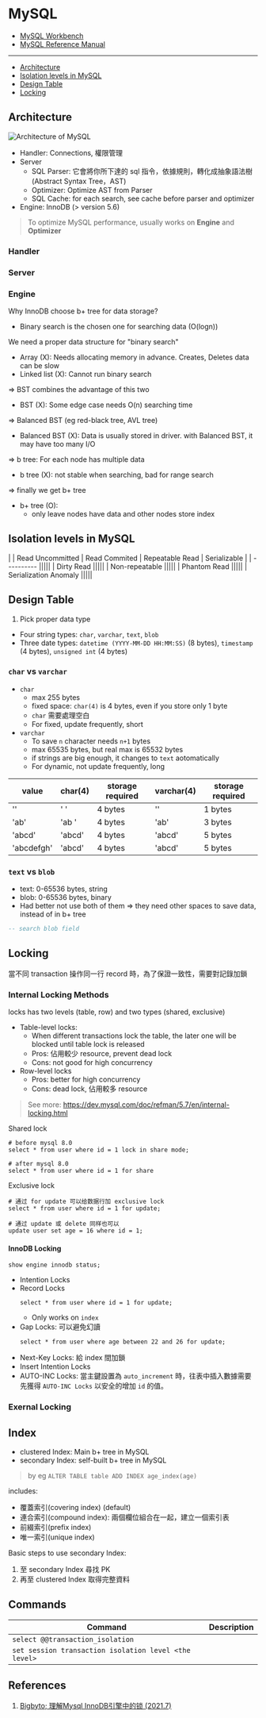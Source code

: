 # MySQL

- [MySQL Workbench](./mysql-workbench/)
- [MySQL Reference Manual](./mysql-reference-manual)

---

- [Architecture](#architecture)
- [Isolation levels in MySQL](#isolation-levels-in-mysql)
- [Design Table](#design-table)
- [Locking](#locking)

## Architecture

![Architecture of MySQL](https://media.geeksforgeeks.org/wp-content/uploads/20210211183907/MySQLArchi.png)

- Handler: Connections, 權限管理
- Server
  - SQL Parser: 它會將你所下達的 sql 指令，依據規則，轉化成抽象語法樹(Abstract Syntax Tree，AST)
  - Optimizer: Optimize AST from Parser
  - SQL Cache: for each search, see cache before parser and optimizer
- Engine: InnoDB (> version 5.6)

> To optimize MySQL performance, usually works on **Engine** and **Optimizer**

### Handler

### Server

### Engine

Why InnoDB choose b+ tree for data storage?

-  Binary search is the chosen one for searching data (O(logn))

We need a proper data structure for "binary search"

- Array (X): Needs allocating memory in advance. Creates, Deletes data can be slow
- Linked list (X): Cannot run binary search

=> BST combines the advantage of this two

- BST (X): Some edge case needs O(n) searching time

=> Balanced BST (eg red-black tree, AVL tree)

- Balanced BST (X): Data is usually stored in driver. with Balanced BST, it may have too many I/O

=> b tree: For each node has multiple data

- b tree (X): not stable when searching, bad for range search

=> finally we get b+ tree

- b+ tree (O):
  - only leave nodes have data and other nodes store index

## Isolation levels in MySQL

|  | Read Uncommitted | Read Commited | Repeatable Read | Serializable |
| ---------- |||||
| Dirty Read |||||
| Non-repeatable |||||
| Phantom Read |||||
| Serialization Anomaly |||||

## Design Table

1. Pick proper data type
  - Four string types: `char`, `varchar`, `text`, `blob`
  - Three date types: `datetime (YYYY-MM-DD HH:MM:SS)` (8 bytes), `timestamp` (4 bytes), `unsigned int` (4 bytes)


### `char` vs `varchar`

- `char`
  - max 255 bytes
  - fixed space: `char(4)` is 4 bytes, even if you store only 1 byte
  - `char` 需要處理空白
  - For fixed, update frequently, short
- `varchar`
  - To save `n` character needs `n+1` bytes
  - max 65535 bytes, but real max is 65532 bytes
  - if strings are big enough, it changes to `text` aotomatically
  - For dynamic, not update frequently, long

| value      | char(4) | storage required | varchar(4) | storage required |
| ---------- | ------- | ---------------- | ---------- | ---------------- |
| ''         | '    '  | 4 bytes          | ''         | 1 bytes          |
| 'ab'       | 'ab  '  | 4 bytes          | 'ab'       | 3 bytes          |
| 'abcd'     | 'abcd'  | 4 bytes          | 'abcd'     | 5 bytes          |
| 'abcdefgh' | 'abcd'  | 4 bytes          | 'abcd'     | 5 bytes          |


### `text` vs `blob`

- text: 0-65536 bytes, string
- blob: 0-65536 bytes, binary
- Had better not use both of them => they need other spaces to save data, instead of in b+ tree

```sql
-- search blob field

```

## Locking

當不同 transaction 操作同一行 record 時，為了保證一致性，需要對記錄加鎖

### Internal Locking Methods

locks has two levels (table, row) and two types (shared, exclusive)

- Table-level locks: 
  - When different transactions lock the table, the later one will be blocked until table lock is released
  - Pros: 佔用較少 resource, prevent dead lock
  - Cons: not good for high concurrency
- Row-level locks
  - Pros: better for high concurrency
  - Cons: dead lock, 佔用較多 resource
  
> See more: https://dev.mysql.com/doc/refman/5.7/en/internal-locking.html

Shared lock

```mysql
# before mysql 8.0
select * from user where id = 1 lock in share mode;
  
# after mysql 8.0
select * from user where id = 1 for share
```

Exclusive lock

```mysql
# 通过 for update 可以给数据行加 exclusive lock
select * from user where id = 1 for update;
  
# 通过 update 或 delete 同样也可以
update user set age = 16 where id = 1;
```

#### InnoDB Locking

```mysql
show engine innodb status;
```

- Intention Locks
- Record Locks
  ```mysql
  select * from user where id = 1 for update;
  ```
  - Only works on `index`
- Gap Locks: 可以避免幻讀
  ```mysql
  select * from user where age between 22 and 26 for update;
  ```
- Next-Key Locks: 給 index 間加鎖
- Insert Intention Locks
- AUTO-INC Locks: 當主鍵設置為 `auto_increment` 時，往表中插入數據需要先獲得 `AUTO-INC Locks` 以安全的增加 `id` 的值。

### Exernal Locking

## Index

 - clustered Index: Main b+ tree in MySQL
 - secondary Index: self-built b+ tree in MySQL

  > by eg `ALTER TABLE table ADD INDEX age_index(age)`

  includes:
  
  - 覆蓋索引(covering index) (default)
  - 連合索引(compound index): 兩個欄位組合在一起，建立一個索引表
  - 前綴索引(prefix index)
  - 唯一索引(unique index)

Basic steps to use secondary Index:

1. 至 secondary Index 尋找 PK
2. 再至 clustered Index 取得完整資料

## Commands

| Command | Description |
| ------- | ----------- |
|`select @@transaction_isolation`||
|`set session transaction isolation level <the level>`||

## References

1. [Bigbyto; 理解Mysql InnoDB引擎中的锁 (2021.7)](https://wiyi.org/mysql-innodb-locking.html)

